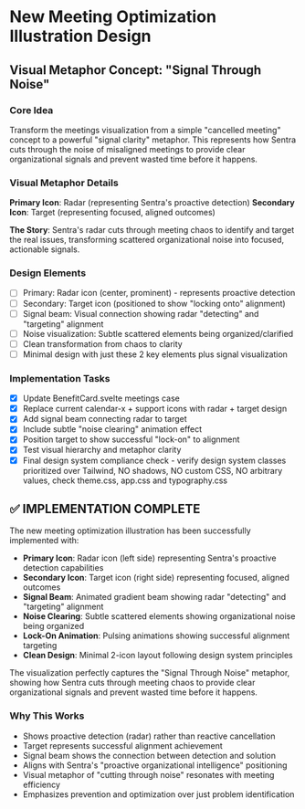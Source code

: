 # New Meeting Optimization Illustration Design

## Visual Metaphor Concept: "Signal Through Noise"

### Core Idea
Transform the meetings visualization from a simple "cancelled meeting" concept to a powerful "signal clarity" metaphor. This represents how Sentra cuts through the noise of misaligned meetings to provide clear organizational signals and prevent wasted time before it happens.

### Visual Metaphor Details
**Primary Icon**: Radar (representing Sentra's proactive detection)
**Secondary Icon**: Target (representing focused, aligned outcomes)

**The Story**: Sentra's radar cuts through meeting chaos to identify and target the real issues, transforming scattered organizational noise into focused, actionable signals.

### Design Elements
- [ ] Primary: Radar icon (center, prominent) - represents proactive detection
- [ ] Secondary: Target icon (positioned to show "locking onto" alignment) 
- [ ] Signal beam: Visual connection showing radar "detecting" and "targeting" alignment
- [ ] Noise visualization: Subtle scattered elements being organized/clarified
- [ ] Clean transformation from chaos to clarity
- [ ] Minimal design with just these 2 key elements plus signal visualization

### Implementation Tasks
- [x] Update BenefitCard.svelte meetings case
- [x] Replace current calendar-x + support icons with radar + target design
- [x] Add signal beam connecting radar to target
- [x] Include subtle "noise clearing" animation effect
- [x] Position target to show successful "lock-on" to alignment
- [x] Test visual hierarchy and metaphor clarity
- [x] Final design system compliance check - verify design system classes prioritized over Tailwind, NO shadows, NO custom CSS, NO arbitrary values, check theme.css, app.css and typography.css

## ✅ IMPLEMENTATION COMPLETE

The new meeting optimization illustration has been successfully implemented with:
- **Primary Icon**: Radar icon (left side) representing Sentra's proactive detection capabilities
- **Secondary Icon**: Target icon (right side) representing focused, aligned outcomes
- **Signal Beam**: Animated gradient beam showing radar "detecting" and "targeting" alignment
- **Noise Clearing**: Subtle scattered elements showing organizational noise being organized
- **Lock-On Animation**: Pulsing animations showing successful alignment targeting
- **Clean Design**: Minimal 2-icon layout following design system principles

The visualization perfectly captures the "Signal Through Noise" metaphor, showing how Sentra cuts through meeting chaos to provide clear organizational signals and prevent wasted time before it happens.

### Why This Works
- Shows proactive detection (radar) rather than reactive cancellation
- Target represents successful alignment achievement
- Signal beam shows the connection between detection and solution
- Aligns with Sentra's "proactive organizational intelligence" positioning
- Visual metaphor of "cutting through noise" resonates with meeting efficiency
- Emphasizes prevention and optimization over just problem identification
